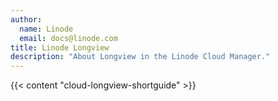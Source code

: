 ```yaml
---
author:
  name: Linode
  email: docs@linode.com
title: Linode Longview
description: "About Longview in the Linode Cloud Manager."
---
```


{{< content "cloud-longview-shortguide" >}}
